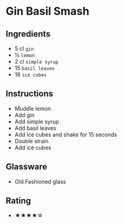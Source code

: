 # Gin Basil Smash

## Ingredients
- 5 cl `gin`
- ½ `lemon`
- 2 cl `simple syrup`
- 15 `basil leaves`
- 16 `ice cubes`

## Instructions
- Muddle lemon
- Add gin
- Add simple syrup
- Add basil leaves
- Add ice cubes and shake for 15 seconds
- Double strain
- Add ice cubes

## Glassware
- Old Fashioned glass

## Rating
- ★★★★☆